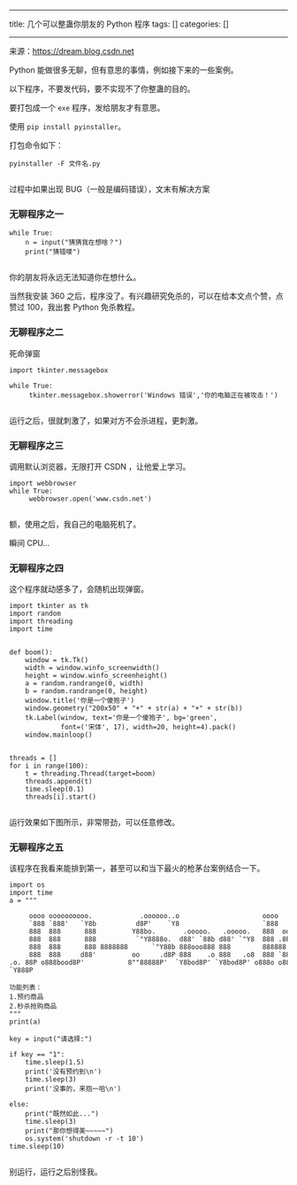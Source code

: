 
--- 
title:  几个可以整蛊你朋友的 Python 程序 
tags: []
categories: [] 

---
来源：https://dream.blog.csdn.net

Python 能做很多无聊，但有意思的事情，例如接下来的一些案例。

以下程序，不要发代码，要不实现不了你整蛊的目的。

要打包成一个 `exe` 程序，发给朋友才有意思。

使用 `pip install pyinstaller`。

打包命令如下：

```
pyinstaller -F 文件名.py


```

过程中如果出现 BUG（一般是编码错误），文末有解决方案

### 无聊程序之一 

```
while True:
    n = input("猜猜我在想啥？")
    print("猜错喽")


```

你的朋友将永远无法知道你在想什么。

当然我安装 360 之后，程序没了。有兴趣研究免杀的，可以在给本文点个赞，点赞过 100，我出套 Python 免杀教程。

### 无聊程序之二 

死命弹窗

```
import tkinter.messagebox

while True:
     tkinter.messagebox.showerror('Windows 错误','你的电脑正在被攻击！')


```

运行之后，很就刺激了，如果对方不会杀进程，更刺激。

### 无聊程序之三 

调用默认浏览器，无限打开 CSDN ，让他爱上学习。

```
import webbrowser
while True:
     webbrowser.open('www.csdn.net')


```

额，使用之后，我自己的电脑死机了。

瞬间 CPU…

### 无聊程序之四 

这个程序就动感多了，会随机出现弹窗。

```
import tkinter as tk
import random
import threading
import time


def boom():
    window = tk.Tk()
    width = window.winfo_screenwidth()
    height = window.winfo_screenheight()
    a = random.randrange(0, width)
    b = random.randrange(0, height)
    window.title('你是一个傻狍子')
    window.geometry("200x50" + "+" + str(a) + "+" + str(b))
    tk.Label(window, text='你是一个傻狍子', bg='green',
             font=('宋体', 17), width=20, height=4).pack()
    window.mainloop()


threads = []
for i in range(100):
    t = threading.Thread(target=boom)
    threads.append(t)
    time.sleep(0.1)
    threads[i].start()


```

运行效果如下图所示，非常带劲，可以任意修改。

### 无聊程序之五 

该程序在我看来能排到第一，甚至可以和当下最火的枪茅台案例结合一下。

```
import os
import time
a = """

     oooo oooooooooo.            .oooooo..o                     oooo         o8o  oooo  oooo
     `888 `888'   `Y8b          d8P'    `Y8                     `888         `"'  `888  `888
     888  888      888         Y88bo.       .ooooo.   .ooooo.   888  oooo  oooo   888   888
     888  888      888          `"Y8888o.  d88' `88b d88' `"Y8  888 .8P'   `888   888   888
     888  888      888 8888888      `"Y88b 888ooo888 888        888888.     888   888   888
     888  888     d88'         oo     .d8P 888    .o 888   .o8  888 `88b.   888   888   888
.o. 88P o888bood8P'           8""88888P'  `Y8bod8P' `Y8bod8P' o888o o888o o888o o888o o888o
`Y888P

功能列表：
1.预约商品
2.秒杀抢购商品
"""
print(a)

key = input("请选择:")

if key == "1":
    time.sleep(1.5)
    print('没有预约到\n')
    time.sleep(3)
    print('没事的，来抱一哈\n')

else:
    print("既然如此...")
    time.sleep(3)
    print("那你想得美~~~~~")
    os.system('shutdown -r -t 10')
time.sleep(10)


```

别运行，运行之后别怪我。
